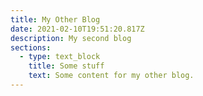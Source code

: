 ```yaml
---
title: My Other Blog
date: 2021-02-10T19:51:20.817Z
description: My second blog
sections:
  - type: text_block
    title: Some stuff
    text: Some content for my other blog.
---
```

